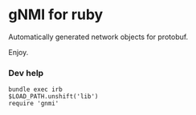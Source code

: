 # gNMI for ruby

Automatically generated network objects for protobuf.

Enjoy.

### Dev help

    bundle exec irb
    $LOAD_PATH.unshift('lib')
    require 'gnmi'

